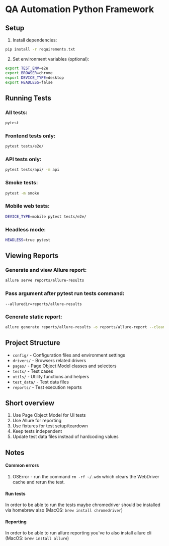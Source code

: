 # QA Automation Python Framework

## Setup

1. Install dependencies:
```bash
pip install -r requirements.txt
```

2. Set environment variables (optional):
```bash
export TEST_ENV=e2e
export BROWSER=chrome
export DEVICE_TYPE=desktop
export HEADLESS=false
```

## Running Tests

### All tests:
```bash
pytest
```

### Frontend tests only:
```bash
pytest tests/e2e/
```

### API tests only:
```bash
pytest tests/api/ -m api
```

### Smoke tests:
```bash
pytest -m smoke
```

### Mobile web tests:
```bash
DEVICE_TYPE=mobile pytest tests/e2e/
```

### Headless mode:
```bash
HEADLESS=true pytest
```

## Viewing Reports

### Generate and view Allure report:
```bash
allure serve reports/allure-results
```
### Pass argument after pytest run tests command: 
```
--alluredir=reports/allure-results
```

### Generate static report:
```bash
allure generate reports/allure-results -o reports/allure-report --clean
```

## Project Structure

- `config/` - Configuration files and environment settings
- `drivers/` - Browsers related drivers
- `pages/` - Page Object Model classes and selectors
- `tests/` - Test cases
- `utils/` - Utility functions and helpers
- `test_data/` - Test data files
- `reports/` - Test execution reports

## Short overview

1. Use Page Object Model for UI tests
2. Use Allure for reporting
3. Use fixtures for test setup/teardown
4. Keep tests independent 
5. Update test data files instead of hardcoding values

## Notes

#### Common errors
1. OSError - run the command `rm -rf ~/.wdm` which clears the WebDriver cache and rerun the test.
#### Run tests
In order to be able to run the tests maybe chromedriver should be installed via homebrew also (MacOS: `brew install chromedriver`)
#### Reporting
In order to be able to run allure reporting you've to also install allure cli (MacOS: `brew install allure`)